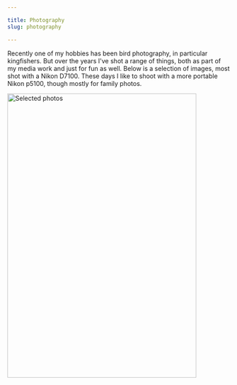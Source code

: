 ```yaml
---

title: Photography
slug: photography

---
```


Recently one of my hobbies has been bird photography, in particular kingfishers. But over the years I've shot a range of things, both as part of my media work and just for fun as well. Below is a selection of images, most shot with a Nikon D7100. These days I like to shoot with a more portable Nikon p5100, though mostly for family photos.

<a data-flickr-embed="true"  href="https://www.flickr.com/photos/1rick/albums/72157701118005014" title="Selected photos"><img src="https://farm5.staticflickr.com/4357/35560596293_9a84f9d228_z.jpg" width="427" height="640" alt="Selected photos"></a><script async src="//embedr.flickr.com/assets/client-code.js" charset="utf-8"></script>
